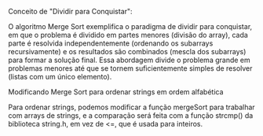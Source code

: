Conceito de "Dividir para Conquistar":

O algoritmo Merge Sort exemplifica o paradigma de dividir para conquistar, em que o problema é dividido em partes menores (divisão do array),
cada parte é resolvida independentemente (ordenando os subarrays recursivamente) e os resultados são combinados (mescla dos subarrays) para formar a solução final. 
Essa abordagem divide o problema grande em problemas menores até que se tornem suficientemente simples de resolver (listas com um único elemento).

Modificando Merge Sort para ordenar strings em ordem alfabética

Para ordenar strings, podemos modificar a função mergeSort para trabalhar com arrays de strings, e a comparação será feita com a função strcmp() da biblioteca string.h,
em vez de <=, que é usada para inteiros. 
